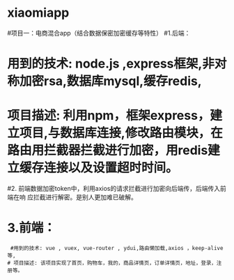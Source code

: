 # xiaomiapp
#项目一：电商混合app（结合数据保密加密缓存等特性）
  #1.后端：
  # 用到的技术: node.js ,express框架,非对称加密rsa,数据库mysql,缓存redis,
  # 项目描述:  利用npm，框架express，建立项目,与数据库连接,修改路由模块，在路由用拦截器拦截进行加密，用redis建立缓存连接以及设置超时时间。
#2. 前端数据加密token中，利用axios的请求拦截进行加密向后端传，后端传入前端在响       应拦截进行解密。是别人更加难已破解。
# 3.前端：
     #用到的技术: vue , vuex, vue-router , ydui,路由懒加载,axios ，keep-alive等,
    # 项目描述: 该项目实现了首页，购物车，我的，商品详情页，订单详情页，地址，登录，注册等。
